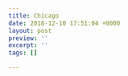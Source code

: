 ```yaml
---
title: Chicago
date: 2018-12-10 17:51:04 +0000
layout: post
preview: ''
excerpt: ''
tags: []

---
```

